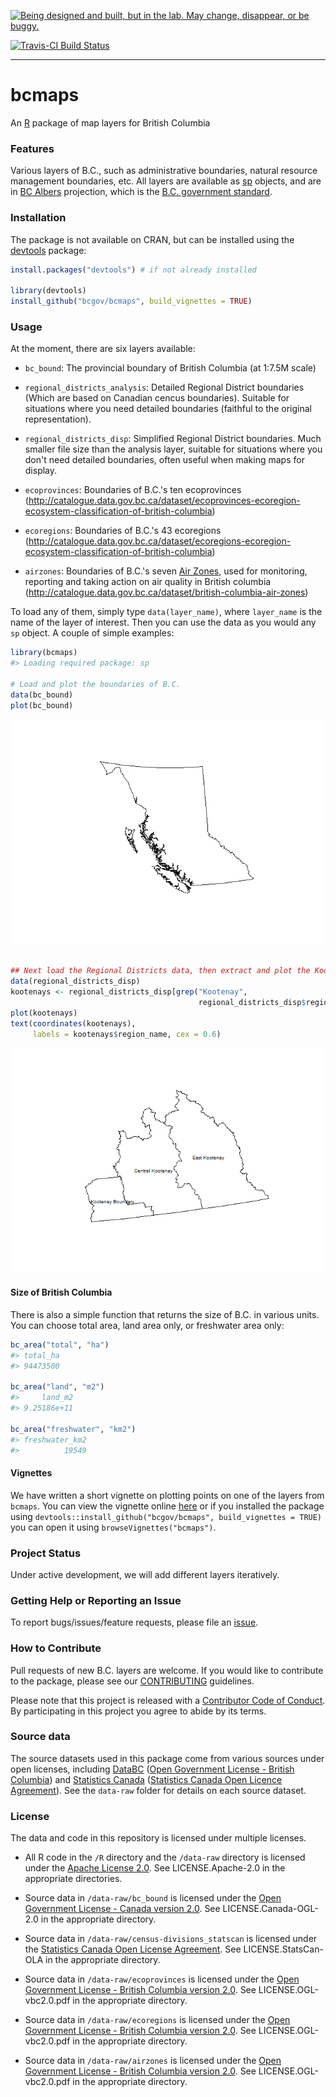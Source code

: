 <!-- README.md is generated from README.Rmd. Please edit that file and re-knit-->
<a rel="Exploration" href="https://github.com/BCDevExchange/docs/blob/master/discussion/projectstates.md"><img alt="Being designed and built, but in the lab. May change, disappear, or be buggy." style="border-width:0" src="http://bcdevexchange.org/badge/2.svg" title="Being designed and built, but in the lab. May change, disappear, or be buggy." /></a>

[![Travis-CI Build Status](https://travis-ci.org/bcgov/bcmaps.svg?branch=master)](https://travis-ci.org/bcgov/bcmaps)

------------------------------------------------------------------------

bcmaps
======

An [R](http://r-project.org) package of map layers for British Columbia

### Features

Various layers of B.C., such as administrative boundaries, natural resource management boundaries, etc. All layers are available as [sp](http://cran.r-project.org/web/packages/sp/index.html) objects, and are in [BC Albers](http://spatialreference.org/ref/epsg/nad83-bc-albers/) projection, which is the [B.C. government standard](https://www.for.gov.bc.ca/hts/risc/pubs/other/mappro/index.htm).

### Installation

The package is not available on CRAN, but can be installed using the [devtools](https://github.com/hadley/devtools) package:

``` r
install.packages("devtools") # if not already installed

library(devtools)
install_github("bcgov/bcmaps", build_vignettes = TRUE)
```

### Usage

At the moment, there are six layers available:

-   `bc_bound`: The provincial boundary of British Columbia (at 1:7.5M scale)

-   `regional_districts_analysis`: Detailed Regional District boundaries (Which are based on Canadian cencus boundaries). Suitable for situations where you need detailed boundaries (faithful to the original representation).

-   `regional_districts_disp`: Simplified Regional District boundaries. Much smaller file size than the analysis layer, suitable for situations where you don't need detailed boundaries, often useful when making maps for display.

-   `ecoprovinces`: Boundaries of B.C.'s ten ecoprovinces (<http://catalogue.data.gov.bc.ca/dataset/ecoprovinces-ecoregion-ecosystem-classification-of-british-columbia>)

-   `ecoregions`: Boundaries of B.C.'s 43 ecoregions (<http://catalogue.data.gov.bc.ca/dataset/ecoregions-ecoregion-ecosystem-classification-of-british-columbia>)

-   `airzones`: Boundaries of B.C.'s seven [Air Zones](http://www.bcairquality.ca/plans/national-air-quality-management-system.html), used for monitoring, reporting and taking action on air quality in British columbia (<http://catalogue.data.gov.bc.ca/dataset/british-columbia-air-zones>)

To load any of them, simply type `data(layer_name)`, where `layer_name` is the name of the layer of interest. Then you can use the data as you would any `sp` object. A couple of simple examples:

``` r
library(bcmaps)
#> Loading required package: sp

# Load and plot the boundaries of B.C.
data(bc_bound)
plot(bc_bound)
```

![](README-plot-maps-1.png)

``` r

## Next load the Regional Districts data, then extract and plot the Kootenays
data(regional_districts_disp)
kootenays <- regional_districts_disp[grep("Kootenay", 
                                          regional_districts_disp$region_name), ]
plot(kootenays)
text(coordinates(kootenays), 
     labels = kootenays$region_name, cex = 0.6)
```

![](README-plot-maps-2.png)

#### Size of British Columbia

There is also a simple function that returns the size of B.C. in various units. You can choose total area, land area only, or freshwater area only:

``` r
bc_area("total", "ha")
#> total_ha 
#> 94473500

bc_area("land", "m2")
#>     land_m2 
#> 9.25186e+11

bc_area("freshwater", "km2")
#> freshwater_km2 
#>          19549
```

#### Vignettes

We have written a short vignette on plotting points on one of the layers from `bcmaps`. You can view the vignette online [here](/vignettes/add_points.md) or if you installed the package using `devtools::install_github("bcgov/bcmaps", build_vignettes = TRUE)` you can open it using `browseVignettes("bcmaps")`.

### Project Status

Under active development, we will add different layers iteratively.

### Getting Help or Reporting an Issue

To report bugs/issues/feature requests, please file an [issue](https://github.com/bcgov/bcmaps/issues/).

### How to Contribute

Pull requests of new B.C. layers are welcome. If you would like to contribute to the package, please see our [CONTRIBUTING](CONTRIBUTING.md) guidelines.

Please note that this project is released with a [Contributor Code of Conduct](CODE_OF_CONDUCT.md). By participating in this project you agree to abide by its terms.

### Source data

The source datasets used in this package come from various sources under open licenses, including [DataBC](http://data.gov.bc.ca) ([Open Government License - British Columbia](http://www.data.gov.bc.ca/local/dbc/docs/license/OGL-vbc2.0.pdf)) and [Statistics Canada](http://www.statcan.gc.ca/start-debut-eng.html) ([Statistics Canada Open Licence Agreement](http://www.statcan.gc.ca/eng/reference/licence-eng)). See the `data-raw` folder for details on each source dataset.

### License

The data and code in this repository is licensed under multiple licenses.

-   All R code in the `/R` directory and the `/data-raw` directory is licensed under the [Apache License 2.0](http://www.apache.org/licenses/LICENSE-2.0.html). See LICENSE.Apache-2.0 in the appropriate directories.

-   Source data in `/data-raw/bc_bound` is licensed under the [Open Government License - Canada version 2.0](http://open.canada.ca/en/open-government-licence-canada). See LICENSE.Canada-OGL-2.0 in the appropriate directory.

-   Source data in `/data-raw/census-divisions_statscan` is licensed under the [Statistics Canada Open License Agreement](http://www.statcan.gc.ca/eng/reference/licence-eng). See LICENSE.StatsCan-OLA in the appropriate directory.

-   Source data in `/data-raw/ecoprovinces` is licensed under the [Open Government License - British Columbia version 2.0](http://www.data.gov.bc.ca/local/dbc/docs/license/OGL-vbc2.0.pdf). See LICENSE.OGL-vbc2.0.pdf in the appropriate directory.

-   Source data in `/data-raw/ecoregions` is licensed under the [Open Government License - British Columbia version 2.0](http://www.data.gov.bc.ca/local/dbc/docs/license/OGL-vbc2.0.pdf). See LICENSE.OGL-vbc2.0.pdf in the appropriate directory.

-   Source data in `/data-raw/airzones` is licensed under the [Open Government License - British Columbia version 2.0](http://www.data.gov.bc.ca/local/dbc/docs/license/OGL-vbc2.0.pdf). See LICENSE.OGL-vbc2.0.pdf in the appropriate directory.
